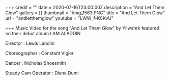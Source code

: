 +++
credit = ""
date = 2020-07-16T23:00:00Z
description = "And Let Them Glow"
gallery = []
thumbnail = "/img_1563.PNG"
title = "And Let Them Glow"
url = "andletthemglow"
youtube = "LWW_f-K0KvU"

+++
Music Video for the song "And Let Them Glow" by Yllwshrk featured on their debut album I AM ALADDIN

Director : Lewis Landini

Choreographer : Constant Vigier

Dancer : Nicholas Shoesmith

Steady Cam Operator : Diana Dumi